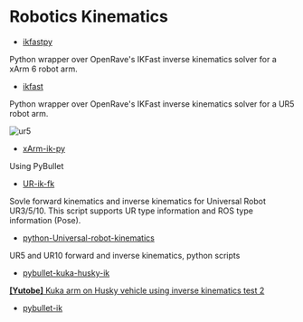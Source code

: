 # Robotics Kinematics

- [ikfastpy](https://github.com/erwincoumans/ikfastpy)

Python wrapper over OpenRave's IKFast inverse kinematics solver for a xArm 6 robot arm.

- [ikfast](https://github.com/andyzeng/ikfastpy)

Python wrapper over OpenRave's IKFast inverse kinematics solver for a UR5 robot arm.

![ur5](https://github.com/andyzeng/ikfastpy/blob/master/images/closed-loop-grasping.gif)

- [xArm-ik-py](https://github.com/erwincoumans/xArm-Python-SDK/blob/master/example/wrapper/xarm7/xarm_real_ik.py)

Using PyBullet

- [UR-ik-fk](https://github.com/littleblakew/UR_kinematics_solver)

Sovle forward kinematics and inverse kinematics for Universal Robot UR3/5/10. This script supports UR type information and ROS type information (Pose).

- [python-Universal-robot-kinematics](https://github.com/mc-capolei/python-Universal-robot-kinematics)

UR5 and UR10 forward and inverse kinematics, python scripts

- [pybullet-kuka-husky-ik](https://github.com/bulletphysics/bullet3/blob/aec9968e281faca7bc56bc05ccaf0ef29d82d062/examples/pybullet/examples/inverse_kinematics_husky_kuka.py)

[**[Yutobe]** Kuka arm on Husky vehicle using inverse kinematics test 2](https://www.youtube.com/watch?v=5rbRlhT41YI)

- [pybullet-ik](https://github.com/erwincoumans/pybullet_robots/blob/master/inverse_kinematics_sawyer.py)

